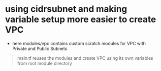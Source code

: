 # using cidrsubnet and making variable setup more easier to create VPC
- here modules/vpc contains custom scratch modules for VPC with Private and Public Subnets 
> main.tf reuses the modules and create VPC using its own variables from root module directory
